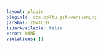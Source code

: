 ```yaml
---
layout: plugin
pluginId: com.zoltu.git-versioning
jarSha1: INVALID
isJarAvailable: false
error: NONE
violations: []

---
```

